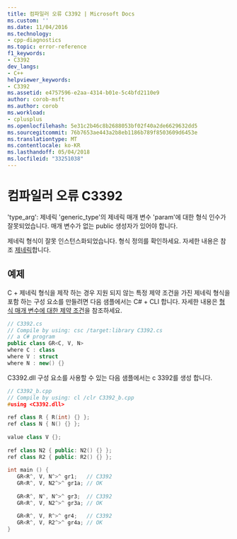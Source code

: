 ```yaml
---
title: 컴파일러 오류 C3392 | Microsoft Docs
ms.custom: ''
ms.date: 11/04/2016
ms.technology:
- cpp-diagnostics
ms.topic: error-reference
f1_keywords:
- C3392
dev_langs:
- C++
helpviewer_keywords:
- C3392
ms.assetid: e4757596-e2aa-4314-b01e-5c4bfd2110e9
author: corob-msft
ms.author: corob
ms.workload:
- cplusplus
ms.openlocfilehash: 5e31c2b46c8b2688053bf02f40a2de6629632dd5
ms.sourcegitcommit: 76b7653ae443a2b8eb1186b789f8503609d6453e
ms.translationtype: MT
ms.contentlocale: ko-KR
ms.lasthandoff: 05/04/2018
ms.locfileid: "33251038"
---
```

# <a name="compiler-error-c3392"></a>컴파일러 오류 C3392
'type_arg': 제네릭 'generic_type'의 제네릭 매개 변수 'param'에 대한 형식 인수가 잘못되었습니다. 매개 변수가 없는 public 생성자가 있어야 합니다.  
  
 제네릭 형식이 잘못 인스턴스화되었습니다. 형식 정의를 확인하세요. 자세한 내용은 참조 [제네릭](../../windows/generics-cpp-component-extensions.md)합니다.  
  
## <a name="example"></a>예제  
C + 제네릭 형식을 제작 하는 경우 지원 되지 않는 특정 제약 조건을 가진 제네릭 형식을 포함 하는 구성 요소를 만들려면 다음 샘플에서는 C# + CLI 합니다. 자세한 내용은 [형식 매개 변수에 대한 제약 조건](/dotnet/csharp/programming-guide/generics/constraints-on-type-parameters)을 참조하세요.  
  
```cs  
// C3392.cs  
// Compile by using: csc /target:library C3392.cs  
// a C# program  
public class GR<C, V, N>  
where C : class  
where V : struct  
where N : new() {}  
```  
  
C3392.dll 구성 요소를 사용할 수 있는 다음 샘플에서는 c 3392를 생성 합니다.  
  
```cpp  
// C3392_b.cpp  
// Compile by using: cl /clr C3392_b.cpp  
#using <C3392.dll>  
  
ref class R { R(int) {} };  
ref class N { N() {} };  
  
value class V {};  
  
ref class N2 { public: N2() {} };  
ref class R2 { public: R2() {} };  
  
int main () {  
   GR<R^, V, N^>^ gr1;   // C3392  
   GR<R^, V, N2^>^ gr1a; // OK  
  
   GR<R^, N^, N^>^ gr3;  // C3392  
   GR<R^, V, N2^>^ gr3a; // OK  
  
   GR<R^, V, R^>^ gr4;   // C3392  
   GR<R^, V, R2^>^ gr4a; // OK  
}  
```